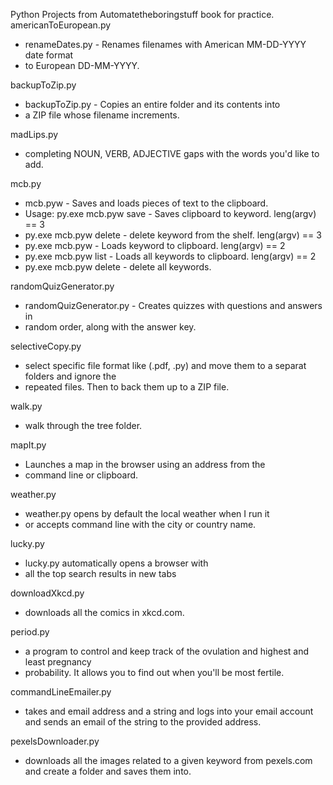 Python Projects from Automatetheboringstuff book for practice.
americanToEuropean.py
- renameDates.py - Renames filenames with American MM-DD-YYYY date format
- to European DD-MM-YYYY.

backupToZip.py
- backupToZip.py - Copies an entire folder and its contents into
- a ZIP file whose filename increments.

madLips.py
- completing NOUN, VERB, ADJECTIVE gaps with the words you'd like to add.

mcb.py
- mcb.pyw - Saves and loads pieces of text to the clipboard.
- Usage: py.exe mcb.pyw save <keyword> - Saves clipboard to keyword. 	leng(argv) == 3
- py.exe mcb.pyw delete <keyword> - delete keyword from the shelf.	leng(argv) == 3
- py.exe mcb.pyw <keyword> - Loads keyword to clipboard.			leng(argv) == 2
- py.exe mcb.pyw list - Loads all keywords to clipboard.			leng(argv) == 2
- py.exe mcb.pyw delete - delete all keywords.

randomQuizGenerator.py
- randomQuizGenerator.py - Creates quizzes with questions and answers in
- random order, along with the answer key.

selectiveCopy.py
- select specific file format like (.pdf, .py) and move them to a separat folders and ignore the 
- repeated files. Then to back them up to a ZIP file.

walk.py
- walk through the tree folder.

mapIt.py
- Launches a map in the browser using an address from the 
- command line or clipboard.

weather.py
- weather.py opens by default the local weather when I run it
- or accepts command line with the city or country name.

lucky.py
- lucky.py automatically opens a browser with
- all the top search results in new tabs

downloadXkcd.py
- downloads all the comics in xkcd.com.

period.py
- a program to control and keep track of the ovulation and highest and least pregnancy
- probability. It allows you to find out when you'll be most fertile.

commandLineEmailer.py
- takes and email address and a string and logs into your email account and sends an email of the string to the provided address. 

pexelsDownloader.py
- downloads all the images related to a given keyword from pexels.com and create a folder and saves them into. 


